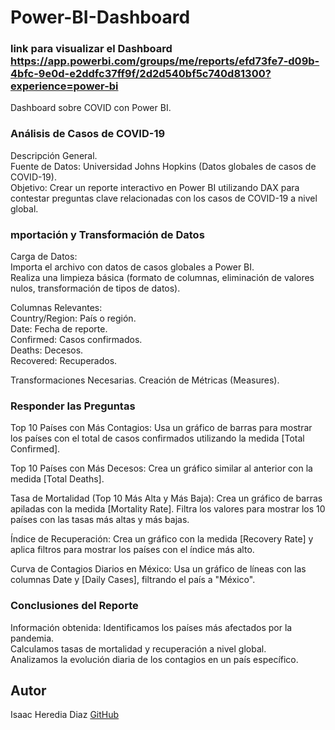 # Power-BI-Dashboard
### link para visualizar el Dashboard  https://app.powerbi.com/groups/me/reports/efd73fe7-d09b-4bfc-9e0d-e2ddfc37ff9f/2d2d540bf5c740d81300?experience=power-bi
Dashboard sobre COVID con Power BI.

### Análisis de Casos de COVID-19
Descripción General.                                                                                                                                
Fuente de Datos: Universidad Johns Hopkins (Datos globales de casos de COVID-19).                                                                                              
Objetivo: Crear un reporte interactivo en Power BI utilizando DAX para contestar preguntas clave relacionadas con los casos de COVID-19 a nivel global.                               

### mportación y Transformación de Datos
Carga de Datos:                                                                                                                    
Importa el archivo con datos de casos globales a Power BI.                                                                                                   
Realiza una limpieza básica (formato de columnas, eliminación de valores nulos, transformación de tipos de datos).                                                           

Columnas Relevantes:                                                                       
Country/Region: País o región.                                                                              
Date: Fecha de reporte.                                                                         
Confirmed: Casos confirmados.                                                                         
Deaths: Decesos.                                                                          
Recovered: Recuperados.                                                                                                              

Transformaciones Necesarias.
Creación de Métricas (Measures).

### Responder las Preguntas
Top 10 Países con Más Contagios:
Usa un gráfico de barras para mostrar los países con el total de casos confirmados utilizando la medida [Total Confirmed].

Top 10 Países con Más Decesos:
Crea un gráfico similar al anterior con la medida [Total Deaths].

Tasa de Mortalidad (Top 10 Más Alta y Más Baja):
Crea un gráfico de barras apiladas con la medida [Mortality Rate].
Filtra los valores para mostrar los 10 países con las tasas más altas y más bajas.

Índice de Recuperación:
Crea un gráfico con la medida [Recovery Rate] y aplica filtros para mostrar los países con el índice más alto.

Curva de Contagios Diarios en México:
Usa un gráfico de líneas con las columnas Date y [Daily Cases], filtrando el país a "México".

### Conclusiones del Reporte
Información obtenida:
Identificamos los países más afectados por la pandemia.                                   
Calculamos tasas de mortalidad y recuperación a nivel global.                                       
Analizamos la evolución diaria de los contagios en un país específico.                                          

## Autor
Isaac Heredia Diaz
[GitHub](https://github.com/IsaacHD86)
